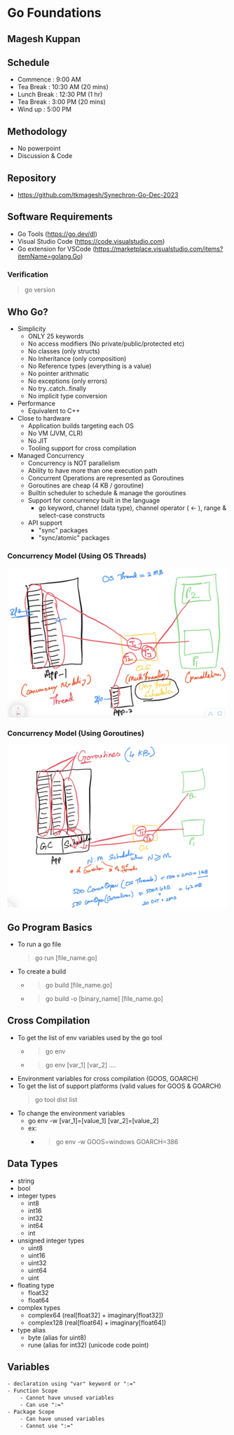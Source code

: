 # Go Foundations

## Magesh Kuppan

## Schedule
- Commence      : 9:00 AM
- Tea Break     : 10:30 AM (20 mins)
- Lunch Break   : 12:30 PM (1 hr)
- Tea Break     : 3:00 PM (20 mins)
- Wind up       : 5:00 PM

## Methodology
- No powerpoint
- Discussion & Code

## Repository
- https://github.com/tkmagesh/Synechron-Go-Dec-2023

## Software Requirements
- Go Tools (https://go.dev/dl)
- Visual Studio Code (https://code.visualstudio.com)
- Go extension for VSCode (https://marketplace.visualstudio.com/items?itemName=golang.Go)

### Verification
> go version

## Who Go?
- Simplicity
    - ONLY 25 keywords
    - No access modifiers (No private/public/protected etc)
    - No classes (only structs)
    - No Inheritance (only composition)
    - No Reference types (everything is a value)
    - No pointer arithmatic
    - No exceptions (only errors)
    - No try..catch..finally
    - No implicit type conversion
- Performance
    - Equivalent to C++
- Close to hardware
    - Application builds targeting each OS
    - No VM (JVM, CLR)
    - No JIT
    - Tooling support for cross compilation
- Managed Concurrency
    - Concurrency is NOT parallelism
    - Ability to have more than one execution path
    - Concurrent Operations are represented as Goroutines
    - Goroutines are cheap (4 KB / goroutine)
    - Builtin scheduler to schedule & manage the goroutines
    - Support for concurrency built in the language
        - go keyword, channel (data type), channel operator ( <- ), range & select-case constructs
    - API support
        - "sync" packages
        - "sync/atomic" packages
### Concurrency Model (Using OS Threads)
![image concurrency-os-thread](./images/concurrency-os-thread.png)
### Concurrency Model (Using Goroutines)
![image concurrency-goroutine](./images//concurrency-goroutines.png)

## Go Program Basics
- To run a go file
    > go run [file_name.go]
- To create a build
    - > go build [file_name.go]
    - > go build -o [binary_name] [file_name.go]
## Cross Compilation
- To get the list of env variables used by the go tool
    - > go env
    - > go env [var_1] [var_2] ....
- Environment variables for cross compilation (GOOS, GOARCH)
- To get the list of support platforms (valid values for GOOS & GOARCH)
    > go tool dist list
- To change the environment variables
    - go env -w [var_1]=[value_1] [var_2]=[value_2]
    - ex:
        - > go env -w GOOS=windows GOARCH=386
## Data Types
- string
- bool
- integer types
    - int8
    - int16
    - int32
    - int64
    - int
- unsigned integer types
    - uint8
    - uint16
    - uint32
    - uint64
    - uint
- floating type
    - float32
    - float64
- complex types
    - complex64 (real[float32] + imaginary[float32])
    - complex128 (real[float64] + imaginary[float64])
- type alias
    - byte (alias for uint8)
    - rune (alias for int32) (unicode code point)

## Variables
    - declaration using "var" keyword or ":="
    - Function Scope
        - Cannot have unused variables
        - Can use ":="
    - Package Scope
        - Can have unused variables
        - Cannot use ":="

